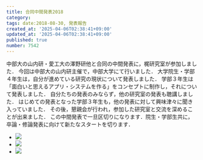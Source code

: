```yaml
---
title: 合同中間発表2018
category:
tags: date:2018-08-30, 発表報告
created_at: '2025-04-06T02:38:41+09:00'
updated_at: '2025-04-06T02:38:41+09:00'
published: true
number: 7542
---
```




中部大の山内研・愛工大の澤野研他と合同の中間発表に，梶研究室が参加しました．
今回は中部大の山内研主催で，中部大学にて行いました．
大学院生・学部４年生は，自分が進めている研究の現状について発表しました．
学部３年生は「面白いと思えるアプリ・システムを作る」をコンセプトに制作し，それについて発表しました．
自分たちの発表のみならず，他の研究室の発表も聴講しました．
はじめての発表となった学部３年生も，他の発表に対して興味津々に聞き入っていました．
その後，懇親会が行われ，参加した研究室と交流を深めることが出来ました．
この中間発表で一旦区切りになります．院生・学部生共に，卒論・修論発表に向けて新たなスタートを切ります．

<div class="img-container">
    <ul class="slider">
        <li><img src="https://img.esa.io/uploads/production/attachments/13979/2025/04/06/148142/89e22755-00f8-4b9f-a1c2-88fc66de3500.webp" loading='lazy' /></li>
        <li><img src="https://img.esa.io/uploads/production/attachments/13979/2025/04/06/148142/47d4b3ad-36c4-40ce-8bc6-1ce322fb34b1.webp" loading='lazy' /></li>
        <li><img src="https://img.esa.io/uploads/production/attachments/13979/2025/04/06/148142/18704d28-d655-4f5c-8850-7e69e6fd0269.webp" loading='lazy' /></li>
    </ul>
</div>

